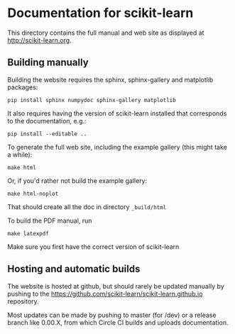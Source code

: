 # Documentation for scikit-learn

This directory contains the full manual and web site as displayed at
http://scikit-learn.org.

## Building manually

Building the website requires the sphinx, sphinx-gallery and matplotlib
packages:

    pip install sphinx numpydoc sphinx-gallery matplotlib

It also requires having the version of scikit-learn installed that corresponds
to the documentation, e.g.:

    pip install --editable ..

To generate the full web site, including the example gallery (this might take a
while):

    make html

Or, if you'd rather not build the example gallery:

    make html-noplot

That should create all the doc in directory `_build/html`

To build the PDF manual, run

    make latexpdf

Make sure you first have the correct version of scikit-learn

## Hosting and automatic builds

The website is hosted at github, but should rarely be updated manually
by pushing to the https://github.com/scikit-learn/scikit-learn.github.io repository.

Most updates can be made by pushing to master (for /dev) or a release branch
like 0.00.X, from which Circle CI builds and uploads documentation.
